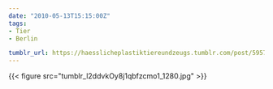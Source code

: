 ```yaml
---
date: "2010-05-13T15:15:00Z"
tags:
- Tier
- Berlin

tumblr_url: https://haesslicheplastiktiereundzeugs.tumblr.com/post/595726887
---
```

{{< figure src="tumblr_l2ddvkOy8j1qbfzcmo1_1280.jpg" >}}
